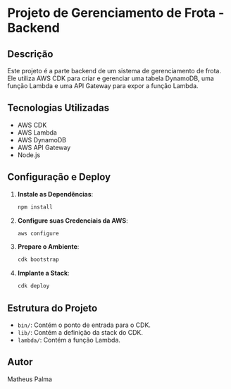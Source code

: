 
# Projeto de Gerenciamento de Frota - Backend

## Descrição

Este projeto é a parte backend de um sistema de gerenciamento de frota. Ele utiliza AWS CDK para criar e gerenciar uma tabela DynamoDB, uma função Lambda e uma API Gateway para expor a função Lambda.

## Tecnologias Utilizadas

- AWS CDK
- AWS Lambda
- AWS DynamoDB
- AWS API Gateway
- Node.js

## Configuração e Deploy

1. **Instale as Dependências**:
    ```sh
    npm install
    ```

2. **Configure suas Credenciais da AWS**:
    ```sh
    aws configure
    ```

3. **Prepare o Ambiente**:
    ```sh
    cdk bootstrap
    ```

4. **Implante a Stack**:
    ```sh
    cdk deploy
    ```

## Estrutura do Projeto

- `bin/`: Contém o ponto de entrada para o CDK.
- `lib/`: Contém a definição da stack do CDK.
- `lambda/`: Contém a função Lambda.

## Autor

Matheus Palma
